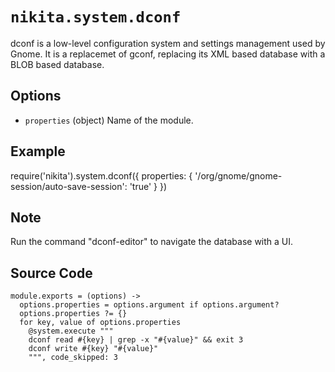
# `nikita.system.dconf`

dconf is a low-level configuration system and settings management used by 
Gnome. It is a replacemet of gconf, replacing its XML based database with a 
BLOB based database.

## Options

*   `properties` (object)
    Name of the module.

## Example

require('nikita').system.dconf({
  properties: {
    '/org/gnome/gnome-session/auto-save-session': 'true'
  }
})

## Note

Run the command "dconf-editor" to navigate the database with a UI.

## Source Code

    module.exports = (options) ->
      options.properties = options.argument if options.argument?
      options.properties ?= {}
      for key, value of options.properties
        @system.execute """
        dconf read #{key} | grep -x "#{value}" && exit 3
        dconf write #{key} "#{value}"
        """, code_skipped: 3
